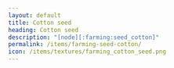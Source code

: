 ```yaml
---
layout: default
title: Cotton seed
heading: Cotton seed
description: "[node][:farming:seed_cotton]"
permalink: /items/farming-seed-cotton/
icon: /items/textures/farming_cotton_seed.png
---
```

